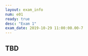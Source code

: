 ```yaml
---
layout: exam_info
num: e01
ready: true
desc: "Exam 1"
exam_date: 2019-10-29 11:00:00.00-7
---
```


## TBD
